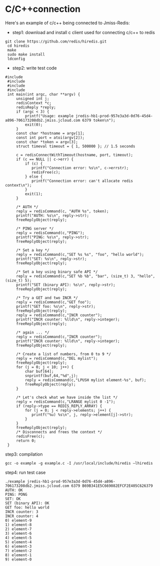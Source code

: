 # C/C++connection

Here's an example of c/c++ being connected to Jmiss-Redis:

- step1: download and install c client used for connecting c/c++ to redis

 <pre><code>git clone https://github.com/redis/hiredis.git 
 cd hiredis 
 make 
 sudo make install 
 ldconfig</code></pre>
- step2: write test code

 <pre><code>#include <stdio.h>
 #include <stdlib.h>
 #include <string.h>
 #include <hiredis.h>
 int main(int argc, char **argv) {
     unsigned int j;
     redisContext *c;
     redisReply *reply;
     if (argc < 3) {
         printf("Usage: example jredis-hb1-prod-957e3a3d-0d76-45d4-a896-706173208db2.jmiss.jcloud.com 6379 token\n");
         exit(0);
     }
     const char *hostname = argv[1];
     const int port = atoi(argv[2]);
     const char *token = argv[3];
     struct timeval timeout = { 1, 500000 }; // 1.5 seconds

     c = redisConnectWithTimeout(hostname, port, timeout);
     if (c == NULL || c->err) {
         if (c) {
            printf("Connection error: %s\n", c->errstr);
            redisFree(c);
         } else {
            printf("Connection error: can't allocate redis context\n");
         }
         exit(1);
     }

     /* AUTH */
     reply = redisCommand(c, "AUTH %s", token);
     printf("AUTH: %s\n", reply->str);
     freeReplyObject(reply);

     /* PING server */
     reply = redisCommand(c,"PING");
     printf("PING: %s\n", reply->str);
     freeReplyObject(reply);

     /* Set a key */
     reply = redisCommand(c,"SET %s %s", "foo", "hello world");
     printf("SET: %s\n", reply->str);
     freeReplyObject(reply);

     /* Set a key using binary safe API */
     reply = redisCommand(c,"SET %b %b", "bar", (size_t) 3, "hello", (size_t) 5);
     printf("SET (binary API): %s\n", reply->str);
     freeReplyObject(reply);

     /* Try a GET and two INCR */
     reply = redisCommand(c,"GET foo");
     printf("GET foo: %s\n", reply->str);
     freeReplyObject(reply);
     reply = redisCommand(c,"INCR counter");
     printf("INCR counter: %lld\n", reply->integer);
     freeReplyObject(reply);

     /* again ... */
     reply = redisCommand(c,"INCR counter");
     printf("INCR counter: %lld\n", reply->integer);
     freeReplyObject(reply);

     /* Create a list of numbers, from 0 to 9 */
     reply = redisCommand(c,"DEL mylist");
     freeReplyObject(reply);
     for (j = 0; j < 10; j++) {
         char buf[64];
         snprintf(buf,64,"%d",j);
         reply = redisCommand(c,"LPUSH mylist element-%s", buf);
         freeReplyObject(reply);
     }

     /* Let's check what we have inside the list */
     reply = redisCommand(c,"LRANGE mylist 0 -1");
     if (reply->type == REDIS_REPLY_ARRAY) {
         for (j = 0; j < reply->elements; j++) {
            printf("%u) %s\n", j, reply->element[j]->str);
         }
     }
     freeReplyObject(reply);
     /* Disconnects and frees the context */
     redisFree(c);
     return 0;
 }</code></pre>
step3: compilation

<pre><code>gcc -o example -g example.c -I /usr/local/include/hiredis –lhiredis</code></pre>
step4: run test case

<pre><code>./example jredis-hb1-prod-957e3a3d-0d76-45d4-a896-706173208db2.jmiss.jcloud.com 6379 B69B341E5C669082EFCF2E405C626379
AUTH: OK
PING: PONG
SET: OK
SET (binary API): OK
GET foo: hello world
INCR counter: 3
INCR counter: 4
0) element-9
1) element-8
2) element-7
3) element-6
4) element-5
5) element-4
6) element-3
7) element-2
8) element-1
9) element-0</code></pre>
